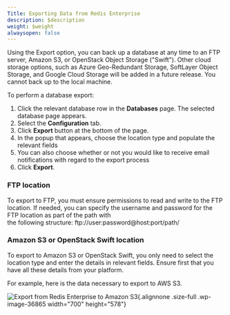 ```yaml
---
Title: Exporting Data from Redis Enterprise
description: $description
weight: $weight
alwaysopen: false
---
```

Using the Export option, you can back up a database at any time to an
FTP server, Amazon S3, or OpenStack Object Storage ("Swift"). Other
cloud storage options, such as Azure Geo-Redundant Storage, SoftLayer
Object Storage, and Google Cloud Storage will be added in a future
release. You cannot back up to the local machine.

To perform a database export:

1.  Click the relevant database row in the **Databases** page. The
    selected database page appears.
2.  Select the **Configuration** tab.
3.  Click **Export** button at the bottom of the page.
4.  In the popup that appears, choose the location type and populate the
    relevant fields
5.  You can also choose whether or not you would like to receive email
    notifications with regard to the export process
6.  Click **Export**.

### FTP location

To export to FTP, you must ensure permissions to read and write to the
FTP location. If needed, you can specify the username and password for
the FTP location as part of the path with\
the following structure: ftp://user:password\@host:port/path/

### Amazon S3 or OpenStack Swift location

To export to Amazon S3 or OpenStack Swift, you only need to select the
location type and enter the details in relevant fields. Ensure first
that you have all these details from your platform.

For example, here is the data necessary to export to AWS S3.

![Export from Redis Enterprise to Amazon
S3](https://redislabs.com/images/rs/export_amazon_s3.png){.alignnone
.size-full .wp-image-36865 width="700" height="578"}
